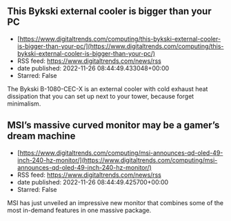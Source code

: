 ## This Bykski external cooler is bigger than your PC
 - [https://www.digitaltrends.com/computing/this-bykski-external-cooler-is-bigger-than-your-pc/](https://www.digitaltrends.com/computing/this-bykski-external-cooler-is-bigger-than-your-pc/)
 - RSS feed: https://www.digitaltrends.com/news/rss
 - date published: 2022-11-26 08:44:49.433048+00:00
 - Starred: False

The Bykski B-1080-CEC-X is an external cooler with cold exhaust heat dissipation that you can set up next to your tower, because forget minimalism.

## MSI’s massive curved monitor may be a gamer’s dream machine
 - [https://www.digitaltrends.com/computing/msi-announces-qd-oled-49-inch-240-hz-monitor/](https://www.digitaltrends.com/computing/msi-announces-qd-oled-49-inch-240-hz-monitor/)
 - RSS feed: https://www.digitaltrends.com/news/rss
 - date published: 2022-11-26 08:44:49.425700+00:00
 - Starred: False

MSI has just unveiled an impressive new monitor that combines some of the most in-demand features in one massive package.
